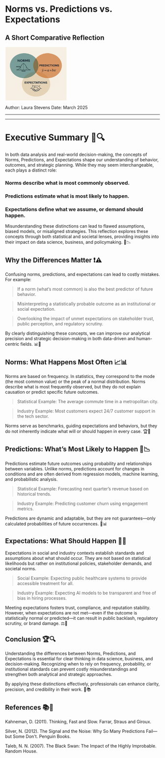 # Norms vs. Predictions vs. Expectations
## A Short Comparative Reflection

<img src="Picture1.png" alt="Venn Diagram" width="200" style="display: block; margin-left: 0;" />

Author: Laura Stevens
Date: March 2025
***
***
# Executive Summary 📌🔍

In both data analysis and real-world decision-making, the concepts of Norms, Predictions, and Expectations 
shape our understanding of behavior, outcomes, and strategic planning. While they may seem interchangeable, each plays a distinct role:

### Norms describe what is most commonly observed.

### Predictions estimate what is most likely to happen.

### Expectations define what we assume, or demand should happen.

Misunderstanding these distinctions can lead to flawed assumptions, biased models, or misaligned strategies. 
This reflection explores these concepts through both statistical and societal lenses, 
providing insights into their impact on data science, business, and policymaking. 🎯📉



## Why the Differences Matter ❗⚠️

Confusing norms, predictions, and expectations can lead to costly mistakes. For example:

> If a norm (what’s most common) is also the best predictor of future behavior.

> Misinterpreting a statistically probable outcome as an institutional or social expectation.

> Overlooking the impact of unmet expectations on stakeholder trust, public perception, and regulatory scrutiny.

By clearly distinguishing these concepts, we can improve our analytical precision and strategic decision-making in both data-driven and human-centric fields. 📊🔬

## Norms: What Happens Most Often 📈📊

Norms are based on frequency. In statistics, they correspond to the mode (the most common value) or the peak of a normal distribution. 
Norms describe what is most frequently observed, but they do not explain causation or predict specific future outcomes.
> Statistical Example: The average commute time in a metropolitan city.

> Industry Example: Most customers expect 24/7 customer support in the tech sector.

Norms serve as benchmarks, guiding expectations and behaviors, but they do not inherently indicate what will or should happen in every case. 🏆📏



## Predictions: What’s Most Likely to Happen 🔮📉

Predictions estimate future outcomes using probability and relationships between variables. Unlike norms, predictions account for changes in conditions and are often derived from regression models, machine learning, and probabilistic analysis.

> Statistical Example: Forecasting next quarter’s revenue based on historical trends.

> Industry Example: Predicting customer churn using engagement metrics.

Predictions are dynamic and adaptable, but they are not guarantees—only calculated probabilities of future occurrences. 🎲📊



## Expectations: What Should Happen 🎯🤝

Expectations in social and industry contexts establish standards and assumptions about what should occur. They are not based on statistical likelihoods but rather on institutional policies, stakeholder demands, and societal norms.

> Social Example: Expecting public healthcare systems to provide accessible treatment for all.

> Industry Example: Expecting AI models to be transparent and free of bias in hiring processes.

Meeting expectations fosters trust, compliance, and reputation stability. However, when expectations are not met—even if the outcome is statistically normal or predicted—it can result in public backlash, regulatory scrutiny, or brand damage. ⚖️💼



## Conclusion 🏆🔍

Understanding the differences between Norms, Predictions, and Expectations is essential for clear thinking in data science, business, and decision-making. Recognizing when to rely on frequency, probability, or institutional standards can prevent costly misunderstandings and strengthen both analytical and strategic approaches.

By applying these distinctions effectively, professionals can enhance clarity, precision, and credibility in their work. 🎯📚



## References 📚📖

Kahneman, D. (2011). Thinking, Fast and Slow. Farrar, Straus and Giroux.

Silver, N. (2012). The Signal and the Noise: Why So Many Predictions Fail—but Some Don't. Penguin Books.

Taleb, N. N. (2007). The Black Swan: The Impact of the Highly Improbable. Random House.



